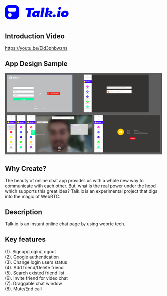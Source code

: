 # <img src='./Public/img/logo2.png' />

## Introduction Video
https://youtu.be/EId3phbwzns

## App Design Sample
<img src='./Public/img/sample.png'/>

## Why Create?
The beauty of online chat app provides us with a whole new way to communicate with each other. But, what is the real power under the hood which supports this great idea? Talk.io is an experimental project that digs into the magic of WebRTC.

## Description
Talk.io is an instant online chat page by using webrtc tech.

## Key features
(1). Signup/Login/Logout<br/>
(2). Google authentication<br/>
(3). Change login users status<br/>
(4). Add friend/Delete friend<br/>
(5). Search existed friend list<br/>
(6). Invite friend for video chat<br/>
(7). Draggable chat window<br/>
(8). Mute/End call<br/>

